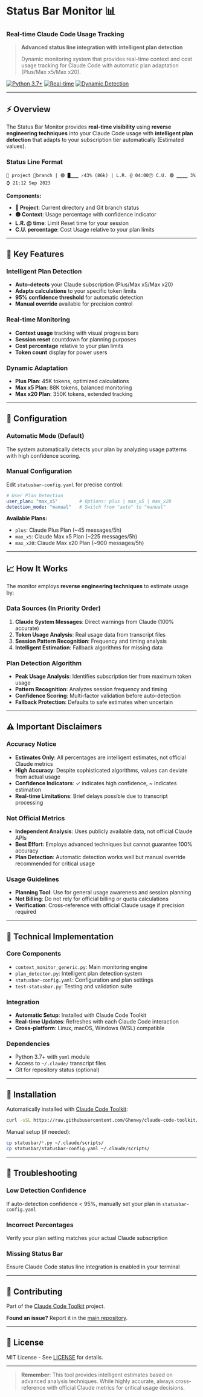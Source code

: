 # Status Bar Monitor 📊
### Real-time Claude Code Usage Tracking

> **Advanced status line integration with intelligent plan detection**
>
> Dynamic monitoring system that provides real-time context and cost usage tracking for Claude Code with automatic plan adaptation (Plus/Max x5/Max x20).

[![Python 3.7+](https://img.shields.io/badge/python-3.7+-blue.svg?style=for-the-badge&logo=python)](https://www.python.org/downloads/)
[![Real-time](https://img.shields.io/badge/Monitoring-Real--Time-green?style=for-the-badge)](https://github.com/Ghenwy/claude-code-toolkit)
[![Dynamic Detection](https://img.shields.io/badge/Plan%20Detection-Auto-orange?style=for-the-badge)](https://github.com/Ghenwy/claude-code-toolkit)

---

## ⚡ Overview

The Status Bar Monitor provides **real-time visibility** using **reverse engineering techniques** into your Claude Code usage with **intelligent plan detection** that adapts to your subscription tier automatically (Estimated values).

### Status Line Format
```
📁 project 🌿branch | 🟢 █▁▁▁ ✓43% (86k) | L.R. @ 04:00🕐 C.U. 🟢 ▁▁▁▁ 3% ⌚ 21:12 Sep 2023
```

**Components:**
- **📁 Project**: Current directory and Git branch status
- **🟡 Context**: Usage percentage with confidence indicator
- **L.R. @ time**: Limit Reset time for your session
- **C.U. percentage**: Cost Usage relative to your plan limits

---

## 🎯 Key Features

### **Intelligent Plan Detection**
- **Auto-detects** your Claude subscription (Plus/Max x5/Max x20)
- **Adapts calculations** to your specific token limits
- **95% confidence threshold** for automatic detection
- **Manual override** available for precision control

### **Real-time Monitoring**
- **Context usage** tracking with visual progress bars
- **Session reset** countdown for planning purposes
- **Cost percentage** relative to your plan limits
- **Token count** display for power users

### **Dynamic Adaptation**
- **Plus Plan**: 45K tokens, optimized calculations
- **Max x5 Plan**: 88K tokens, balanced monitoring
- **Max x20 Plan**: 350K tokens, extended tracking

---

## 🔧 Configuration

### **Automatic Mode (Default)**
The system automatically detects your plan by analyzing usage patterns with high confidence scoring.

### **Manual Configuration**
Edit `statusbar-config.yaml` for precise control:

```yaml
# User Plan Detection
user_plan: "max_x5"        # Options: plus | max_x5 | max_x20
detection_mode: "manual"   # Switch from "auto" to "manual"
```

**Available Plans:**
- `plus`: Claude Plus Plan (~45 messages/5h)
- `max_x5`: Claude Max x5 Plan (~225 messages/5h)
- `max_x20`: Claude Max x20 Plan (~900 messages/5h)

---

## 📈 How It Works

The monitor employs **reverse engineering techniques** to estimate usage by:

### **Data Sources (In Priority Order)**
1. **Claude System Messages**: Direct warnings from Claude (100% accurate)
2. **Token Usage Analysis**: Real usage data from transcript files
3. **Session Pattern Recognition**: Frequency and timing analysis
4. **Intelligent Estimation**: Fallback algorithms for missing data

### **Plan Detection Algorithm**
- **Peak Usage Analysis**: Identifies subscription tier from maximum token usage
- **Pattern Recognition**: Analyzes session frequency and timing
- **Confidence Scoring**: Multi-factor validation before auto-detection
- **Fallback Protection**: Defaults to safe estimates when uncertain

---

## ⚠️ Important Disclaimers

### **Accuracy Notice**
- **Estimates Only**: All percentages are intelligent estimates, not official Claude metrics
- **High Accuracy**: Despite sophisticated algorithms, values can deviate from actual usage
- **Confidence Indicators**: ✓ indicates high confidence, ~ indicates estimation
- **Real-time Limitations**: Brief delays possible due to transcript processing

### **Not Official Metrics**
- **Independent Analysis**: Uses publicly available data, not official Claude APIs
- **Best Effort**: Employs advanced techniques but cannot guarantee 100% accuracy
- **Plan Detection**: Automatic detection works well but manual override recommended for critical usage

### **Usage Guidelines**
- **Planning Tool**: Use for general usage awareness and session planning
- **Not Billing**: Do not rely for official billing or quota calculations
- **Verification**: Cross-reference with official Claude usage if precision required

---

## 🔧 Technical Implementation

### **Core Components**
- `context_monitor_generic.py`: Main monitoring engine
- `plan_detector.py`: Intelligent plan detection system
- `statusbar-config.yaml`: Configuration and plan settings
- `test-statusbar.py`: Testing and validation suite

### **Integration**
- **Automatic Setup**: Installed with Claude Code Toolkit
- **Real-time Updates**: Refreshes with each Claude Code interaction
- **Cross-platform**: Linux, macOS, Windows (WSL) compatible

### **Dependencies**
- Python 3.7+ with `yaml` module
- Access to `~/.claude/` transcript files
- Git for repository status (optional)

---

## 🚀 Installation

Automatically installed with [Claude Code Toolkit](https://github.com/Ghenwy/claude-code-toolkit):

```bash
curl -sSL https://raw.githubusercontent.com/Ghenwy/claude-code-toolkit/main/install.sh | bash
```

Manual setup (if needed):
```bash
cp statusbar/*.py ~/.claude/scripts/
cp statusbar/statusbar-config.yaml ~/.claude/scripts/
```

---

## 📖 Troubleshooting

### **Low Detection Confidence**
If auto-detection confidence < 95%, manually set your plan in `statusbar-config.yaml`

### **Incorrect Percentages**
Verify your plan setting matches your actual Claude subscription

### **Missing Status Bar**
Ensure Claude Code status line integration is enabled in your terminal

---

## 🤝 Contributing

Part of the [Claude Code Toolkit](https://github.com/Ghenwy/claude-code-toolkit) project.

**Found an issue?** Report it in the [main repository](https://github.com/Ghenwy/claude-code-toolkit/issues).

---

## 📄 License

MIT License - See [LICENSE](../LICENSE) for details.

---

> **Remember**: This tool provides intelligent estimates based on advanced analysis techniques. While highly accurate, always cross-reference with official Claude metrics for critical usage decisions.